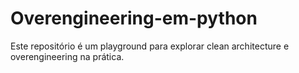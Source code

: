 # Overengineering-em-python
Este repositório é um playground para explorar clean architecture e overengineering na prática.
